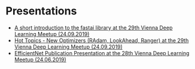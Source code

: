 # Presentations
* [A short introduction to the fastai library at the 29th Vienna Deep Learning Meetup (24.09.2019)](https://github.com/MicPie/presentations/blob/master/fastai_introduction_29th-VDLM_20190924.pdf)
* [Hot Topics - New Optimizers (RAdam, LookAhead, Ranger) at the 29th Vienna Deep Learning Meetup (24.09.2019)](https://github.com/MicPie/presentations/blob/master/Hot-Topics_New-Optimizers_29th-VDLM_20190924.pdf)
* [EfficientNet Publication Presentation at the 28th Vienna Deep Learning Meetup (24.06.2019)](https://github.com/MicPie/presentations/blob/master/EfficientNet_28th-VDLM_20190624.pdf)
